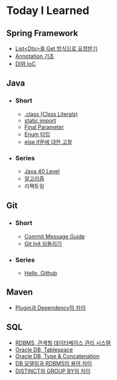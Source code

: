 # Today I Learned


## Spring Framework
- [List\<Dto>를 Get 방식으로 요청받기](/Spring%20Framework/dto배열을-get방식으로-요청받기.md)
- [Annotation 기초](/Spring%20Framework/Annotation_%EA%B8%B0%EC%B4%88.md)
- [DI와 IoC](/Spring%20Framework/DI%EC%99%80IoC.md)

## Java
- ### Short
  - [.class (Clsss Literals)](/Java/class-literals.md)
  - [static import](/Java/import-static.md)
  - [Final Parameter](/Java/final-parameter.md)
  - [Enum 타입](/Java/enum-type.md)
  - [else if문에 대한 고찰](Java/else-if.md)
- ### Series
  - [Java 40 Level](/Java/Java%2040%20Level/README.md)
  - [알고리즘](/알고리즘/README.md)
  - 리팩토링

## Git
- ### Short
  - [Commit Message Guide](/Git/commit-message.md)
  - [Git Init 되돌리기](/Git/init-되돌리기.md)
- ### Series
  - [Hello, Github](/Git/Hello%20Github/README.md)

## Maven
- [Plugin과 Dependency의 차이](/Maven/plugin-dependency.md)

## SQL
- [RDBMS, 관계형 데이터베이스 관리 시스템](/DB/RDMBS.md)
- [Oracle DB, Tablespace](/DB/Oracle-DB_Tablespace.md)
- [Oracle DB, Type & Concatenation](/DB/Oracle-DB_Type_Concatenation.md)
- [DB 모델링과 RDBMS의 용어 차이](/DB/modeling_rdbms_difference.md)
- [DISTINCT와 GROUP BY의 차이](/DB/distinct_groupby_difference.md)

